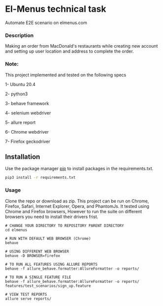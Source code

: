 # El-Menus technical task
Automate E2E scenario on elmenus.com 

### Description
Making an order from MacDonald's restaurants while creating new account and setting up user location and address to complete the order.
### Note:
This project implemented and tested on the following specs

1- Ubuntu 20.4

2- python3 

3- behave framework

4- selenium webdriver

5- allure report

6- Chrome webdriver

7- Firefox geckodriver

## Installation

Use the package manager [pip](https://pip.pypa.io/en/stable/) to install packages in the requirements.txt.
```bash
pip3 install -r requirements.txt
```

### Usage
Clone the repo or download as zip. This project can be run on Chrome, Firefox, Safari, Internet Explorer, Opera, and PhantomJs. It tested using Chrome and Firefox browsers, However to run the suite on different browsers you need to install their drivers frist.

```shell
# CHANGE YOUR DIRECTORY TO REPOSITORY PARENT DIRECTORY
cd elmenus

# RUN WITH DEFAULT WEB BROWSER (Chrome)
behave

# USING DIFFERENT WEB BROWSER
behave -D BROWSER=firefox

# TO RUN ALL FEATURES USING ALLURE REPORTS
behave -f allure_behave.formatter:AllureFormatter -o reports/

# TO RUN A SINGLE FEATURE FILE
behave -f allure_behave.formatter:AllureFormatter -o reports/ features/test_scenarios/sign_up.feature

# VIEW TEST REPORTS
allure serve reports/
```


